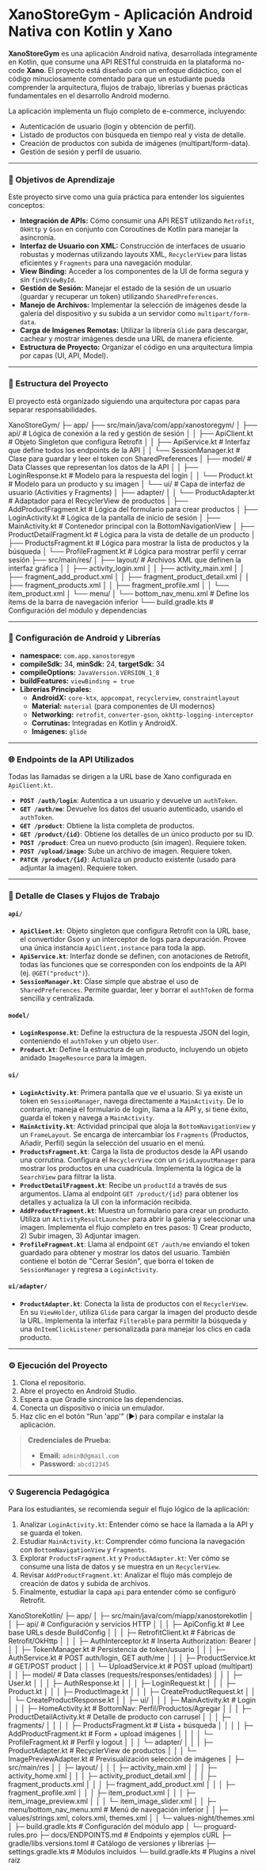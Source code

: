 # XanoStoreGym - Aplicación Android Nativa con Kotlin y Xano

**XanoStoreGym** es una aplicación Android nativa, desarrollada íntegramente en Kotlin, que consume una API RESTful construida en la plataforma no-code **Xano**. El proyecto está diseñado con un enfoque didáctico, con el código minuciosamente comentado para que un estudiante pueda comprender la arquitectura, flujos de trabajo, librerías y buenas prácticas fundamentales en el desarrollo Android moderno.

La aplicación implementa un flujo completo de e-commerce, incluyendo:
* Autenticación de usuario (login y obtención de perfil).
* Listado de productos con búsqueda en tiempo real y vista de detalle.
* Creación de productos con subida de imágenes (multipart/form-data).
* Gestión de sesión y perfil de usuario.

---
### 🎯 Objetivos de Aprendizaje
Este proyecto sirve como una guía práctica para entender los siguientes conceptos:
* **Integración de APIs:** Cómo consumir una API REST utilizando `Retrofit`, `OkHttp` y `Gson` en conjunto con Coroutines de Kotlin para manejar la asincronía.
* **Interfaz de Usuario con XML:** Construcción de interfaces de usuario robustas y modernas utilizando layouts XML, `RecyclerView` para listas eficientes y `Fragments` para una navegación modular.
* **View Binding:** Acceder a los componentes de la UI de forma segura y sin `findViewById`.
* **Gestión de Sesión:** Manejar el estado de la sesión de un usuario (guardar y recuperar un token) utilizando `SharedPreferences`.
* **Manejo de Archivos:** Implementar la selección de imágenes desde la galería del dispositivo y su subida a un servidor como `multipart/form-data`.
* **Carga de Imágenes Remotas:** Utilizar la librería `Glide` para descargar, cachear y mostrar imágenes desde una URL de manera eficiente.
* **Estructura de Proyecto:** Organizar el código en una arquitectura limpia por capas (UI, API, Model).

---
### 📂 Estructura del Proyecto
El proyecto está organizado siguiendo una arquitectura por capas para separar responsabilidades.

XanoStoreGym/
├─ app/
├── src/main/java/com/app/xanostoregym/
│ ├── api/ # Lógica de conexión a la red y gestión de sesión
│ │ ├── ApiClient.kt # Objeto Singleton que configura Retrofit
│ │ ├── ApiService.kt # Interfaz que define todos los endpoints de la API
│ │ └── SessionManager.kt # Clase para guardar y leer el token con SharedPreferences
│ ├── model/ # Data Classes que representan los datos de la API
│ │ ├── LoginResponse.kt # Modelo para la respuesta del login
│ │ └── Product.kt # Modelo para un producto y su imagen
│ └── ui/ # Capa de interfaz de usuario (Activities y Fragments)
│ ├── adapter/
│ │ └── ProductAdapter.kt # Adaptador para el RecyclerView de productos
│ ├── AddProductFragment.kt # Lógica del formulario para crear productos
│ ├── LoginActivity.kt # Lógica de la pantalla de inicio de sesión
│ ├── MainActivity.kt # Contenedor principal con la BottomNavigationView
│ ├── ProductDetailFragment.kt # Lógica para la vista de detalle de un producto
│ ├── ProductsFragment.kt # Lógica para mostrar la lista de productos y la búsqueda
│ └── ProfileFragment.kt # Lógica para mostrar perfil y cerrar sesión
├── src/main/res/
│ ├── layout/ # Archivos XML que definen la interfaz gráfica
│ │ ├── activity_login.xml
│ │ ├── activity_main.xml
│ │ ├── fragment_add_product.xml
│ │ ├── fragment_product_detail.xml
│ │ ├── fragment_products.xml
│ │ ├── fragment_profile.xml
│ │ └── item_product.xml
│ └── menu/
│ └── bottom_nav_menu.xml # Define los ítems de la barra de navegación inferior
└── build.gradle.kts # Configuración del módulo y dependencias

---
### 🔧 Configuración de Android y Librerías
* **namespace:** `com.app.xanostoregym`
* **compileSdk:** 34, **minSdk:** 24, **targetSdk:** 34
* **compileOptions:** `JavaVersion.VERSION_1_8`
* **buildFeatures:** `viewBinding = true`
* **Librerías Principales:**
    * **AndroidX:** `core-ktx`, `appcompat`, `recyclerview`, `constraintlayout`
    * **Material:** `material` (para componentes de UI modernos)
    * **Networking:** `retrofit`, `converter-gson`, `okhttp-logging-interceptor`
    * **Corrutinas:** Integradas en Kotlin y AndroidX.
    * **Imágenes:** `glide`

---
### 🌐 Endpoints de la API Utilizados
Todas las llamadas se dirigen a la URL base de Xano configurada en `ApiClient.kt`.
* **`POST /auth/login`**: Autentica a un usuario y devuelve un `authToken`.
* **`GET /auth/me`**: Devuelve los datos del usuario autenticado, usando el `authToken`.
* **`GET /product`**: Obtiene la lista completa de productos.
* **`GET /product/{id}`**: Obtiene los detalles de un único producto por su ID.
* **`POST /product`**: Crea un nuevo producto (sin imagen). Requiere token.
* **`POST /upload/image`**: Sube un archivo de imagen. Requiere token.
* **`PATCH /product/{id}`**: Actualiza un producto existente (usado para adjuntar la imagen). Requiere token.

---
### 📘 Detalle de Clases y Flujos de Trabajo

#### `api/`
* **`ApiClient.kt`**: Objeto singleton que configura Retrofit con la URL base, el convertidor Gson y un interceptor de logs para depuración. Provee una única instancia `ApiClient.instance` para toda la app.
* **`ApiService.kt`**: Interfaz donde se definen, con anotaciones de Retrofit, todas las funciones que se corresponden con los endpoints de la API (ej. `@GET("product")`).
* **`SessionManager.kt`**: Clase simple que abstrae el uso de `SharedPreferences`. Permite guardar, leer y borrar el `authToken` de forma sencilla y centralizada.

#### `model/`
* **`LoginResponse.kt`**: Define la estructura de la respuesta JSON del login, conteniendo el `authToken` y un objeto `User`.
* **`Product.kt`**: Define la estructura de un producto, incluyendo un objeto anidado `ImageResource` para la imagen.

#### `ui/`
* **`LoginActivity.kt`**: Primera pantalla que ve el usuario. Si ya existe un token en `SessionManager`, navega directamente a `MainActivity`. De lo contrario, maneja el formulario de login, llama a la API y, si tiene éxito, guarda el token y navega a `MainActivity`.
* **`MainActivity.kt`**: Actividad principal que aloja la `BottomNavigationView` y un `FrameLayout`. Se encarga de intercambiar los `Fragments` (Productos, Añadir, Perfil) según la selección del usuario en el menú.
* **`ProductsFragment.kt`**: Carga la lista de productos desde la API usando una corrutina. Configura el `RecyclerView` con un `GridLayoutManager` para mostrar los productos en una cuadrícula. Implementa la lógica de la `SearchView` para filtrar la lista.
* **`ProductDetailFragment.kt`**: Recibe un `productId` a través de sus argumentos. Llama al endpoint `GET /product/{id}` para obtener los detalles y actualiza la UI con la información recibida.
* **`AddProductFragment.kt`**: Muestra un formulario para crear un producto. Utiliza un `ActivityResultLauncher` para abrir la galería y seleccionar una imagen. Implementa el flujo completo en tres pasos: 1) Crear producto, 2) Subir imagen, 3) Adjuntar imagen.
* **`ProfileFragment.kt`**: Llama al endpoint `GET /auth/me` enviando el token guardado para obtener y mostrar los datos del usuario. También contiene el botón de "Cerrar Sesión", que borra el token de `SessionManager` y regresa a `LoginActivity`.

#### `ui/adapter/`
* **`ProductAdapter.kt`**: Conecta la lista de productos con el `RecyclerView`. En su `ViewHolder`, utiliza `Glide` para cargar la imagen del producto desde la URL. Implementa la interfaz `Filterable` para permitir la búsqueda y una `OnItemClickListener` personalizada para manejar los clics en cada producto.

---
### ⚙️ Ejecución del Proyecto
1. Clona el repositorio.
2. Abre el proyecto en Android Studio.
3. Espera a que Gradle sincronice las dependencias.
4. Conecta un dispositivo o inicia un emulador.
5. Haz clic en el botón "Run 'app'" (▶️) para compilar e instalar la aplicación.

> **Credenciales de Prueba:**
> * **Email:** `adminB@gmail.com`
> * **Password:** `abcd12345`

---
### 💡 Sugerencia Pedagógica
Para los estudiantes, se recomienda seguir el flujo lógico de la aplicación:
1. Analizar `LoginActivity.kt`: Entender cómo se hace la llamada a la API y se guarda el token.
2. Estudiar `MainActivity.kt`: Comprender cómo funciona la navegación con `BottomNavigationView` y `Fragments`.
3. Explorar `ProductsFragment.kt` y `ProductAdapter.kt`: Ver cómo se consume una lista de datos y se muestra en un `RecyclerView`.
4. Revisar `AddProductFragment.kt`: Analizar el flujo más complejo de creación de datos y subida de archivos.
5. Finalmente, estudiar la capa `api` para entender cómo se configuró Retrofit.





XanoStoreKotlin/
├─ app/
│  ├─ src/main/java/com/miapp/xanostorekotlin
│  │  ├─ api/                      # Configuración y servicios HTTP
│  │  │  ├─ ApiConfig.kt          # Lee base URLs desde BuildConfig
│  │  │  ├─ RetrofitClient.kt     # Fábricas de Retrofit/OkHttp
│  │  │  ├─ AuthInterceptor.kt    # Inserta Authorization: Bearer <token>
│  │  │  ├─ TokenManager.kt       # Persistencia de token/usuario
│  │  │  ├─ AuthService.kt        # POST auth/login, GET auth/me
│  │  │  ├─ ProductService.kt     # GET/POST product
│  │  │  └─ UploadService.kt      # POST upload (multipart)
│  │  ├─ model/                   # Data classes (requests/responses/entidades)
│  │  │  ├─ User.kt
│  │  │  ├─ AuthResponse.kt
│  │  │  ├─ LoginRequest.kt
│  │  │  ├─ Product.kt
│  │  │  ├─ ProductImage.kt
│  │  │  ├─ CreateProductRequest.kt
│  │  │  └─ CreateProductResponse.kt
│  │  ├─ ui/
│  │  │  ├─ MainActivity.kt       # Login
│  │  │  ├─ HomeActivity.kt       # BottomNav: Perfil/Productos/Agregar
│  │  │  ├─ ProductDetailActivity.kt # Detalle de producto con carrusel
│  │  │  ├─ fragments/
│  │  │  │  ├─ ProductsFragment.kt # Lista + búsqueda
│  │  │  │  ├─ AddProductFragment.kt # Form + upload imágenes
│  │  │  │  └─ ProfileFragment.kt  # Perfil y logout
│  │  │  └─ adapter/
│  │  │     ├─ ProductAdapter.kt   # RecyclerView de productos
│  │  │     └─ ImagePreviewAdapter.kt # Previsualización selección de imágenes
│  ├─ src/main/res
│  │  ├─ layout/
│  │  │  ├─ activity_main.xml
│  │  │  ├─ activity_home.xml
│  │  │  ├─ activity_product_detail.xml
│  │  │  ├─ fragment_products.xml
│  │  │  ├─ fragment_add_product.xml
│  │  │  ├─ fragment_profile.xml
│  │  │  ├─ item_product.xml
│  │  │  ├─ item_image_preview.xml
│  │  │  └─ item_image_slider.xml
│  │  ├─ menu/bottom_nav_menu.xml  # Menú de navegación inferior
│  │  ├─ values/strings.xml, colors.xml, themes.xml
│  │  └─ values-night/themes.xml
│  ├─ build.gradle.kts             # Configuración del módulo app
│  └─ proguard-rules.pro
├─ docs/ENDPOINTS.md               # Endpoints y ejemplos cURL
├─ gradle/libs.versions.toml       # Catálogo de versiones y librerías
├─ settings.gradle.kts             # Módulos incluidos
└─ build.gradle.kts                # Plugins a nivel raíz